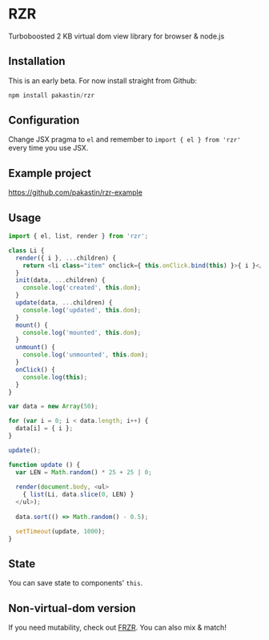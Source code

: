 # RZR
Turboboosted 2 KB virtual dom view library for browser &amp; node.js

## Installation
This is an early beta. For now install straight from Github:
```js
npm install pakastin/rzr
```

## Configuration
Change JSX pragma to `el` and remember to `import { el } from 'rzr'` every time you use JSX.

## Example project
https://github.com/pakastin/rzr-example

## Usage

```js
import { el, list, render } from 'rzr';

class Li {
  render({ i }, ...children) {
    return <li class="item" onclick={ this.onClick.bind(this) }>{ i }</li>
  }
  init(data, ...children) {
    console.log('created', this.dom);
  }
  update(data, ...children) {
    console.log('updated', this.dom);
  }
  mount() {
    console.log('mounted', this.dom);
  }
  unmount() {
    console.log('unmounted', this.dom);
  }
  onClick() {
    console.log(this);
  }
}

var data = new Array(50);

for (var i = 0; i < data.length; i++) {
  data[i] = { i };
}

update();

function update () {
  var LEN = Math.random() * 25 + 25 | 0;
  
  render(document.body, <ul>
    { list(Li, data.slice(0, LEN) }
  </ul>);
  
  data.sort(() => Math.random() - 0.5);

  setTimeout(update, 1000);
}

```

## State

You can save state to components' `this`.

## Non-virtual-dom version
If you need mutability, check out [FRZR](https://frzr.js.org). You can also mix & match!
